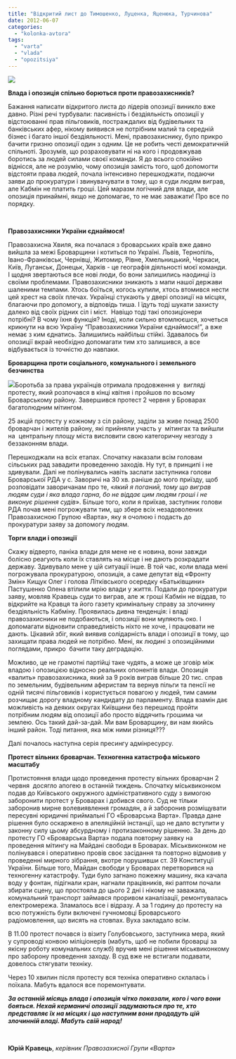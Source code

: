```yaml
---
title: "Відкритий лист до Тимошенко, Луценка, Яценюка, Турчинова"
date: 2012-06-07
categories: 
  - "kolonka-avtora"
tags: 
  - "varta"
  - "vlada"
  - "opozitsiya"
---
```


**[![](https://mpz.brovary.org/wp-content/uploads/2012/06/Protest-02.06-300x200.gif)](https://mpz.brovary.org/wp-content/uploads/2012/06/Protest-02.06.gif)**

**Влада і опозиція спільно борються проти правозахисників?**

Бажання написати відкритого листа до лідерів опозиції виникло вже давно. Різні речі турбували: пасивність і бездіяльність опозиції у відстоюванні прав пільговиків, постраждалих від будівельних та банківських афер, нікому виявився не потрібним малий та середній бізнес і багато іншої бездіяльності. Мені, правозахиснику, було прикро бачити гризню опозиції один з одним. Це не робить честі демократичній спільноті. Зрозумів, що розраховувати ні на кого і продовжував боротись за людей силами своєї команди. Я до всього спокійно віднісся, але не розумію, чому опозиція замість того, щоб допомогти відстояти права людей, почала інтенсивно перешкоджати, подаючи заяви до прокуратури і звинувачувати в тому, що я суди людям виграв, але Кабмін не платить гроші. Цей маразм логічний для влади, але опозиція принаймні, якщо не допомагає, то не має заважати! Про все по порядку.

 

**Правозахисники України єднаймося!**

Правозахисна Хвиля, яка почалася з броварських країв вже давно вийшла за межі Броварщини і котиться по Україні. Львів, Тернопіль, Івано-Франківськ, Чернівці, Житомир, Рівне, Хмельницький, Черкаси, Київ, Луганськ, Донецьк, Харків - це географія діяльності моєї команди. І щодня звертаються все нові люди, бо вони залишились наодинці із своїми проблемами. Правозахисники зникають з мапи нашої держави шаленими темпами. Хтось боїться, когось купили, хтось втомився нести цей хрест на своїх плечах. Українці стукають у двері опозиції на місцях, благаючи про допомогу, а відповідь тиша. І їдуть тоді шукати захисту далеко від своїх рідних сіл і міст.  Навіщо тоді такі опозиціонери потрібні? В чому їхня функція? Іноді, коли сильно втомлюєшся, хочеться крикнути на всю Україну “Правозахисники України єднаймося!”, а вже немає з ким єднатись. Залишились найбільш стійкі. Здавалось би опозиції вкрай необхідно допомагати тим хто залишився, а все відбувається із точністю до навпаки.

**Броварщина проти соціального, комунального і земельного безчинства**

[![](https://mpz.brovary.org/wp-content/uploads/2012/06/Brovari.-Protest-02.061-300x200.gif)](https://mpz.brovary.org/wp-content/uploads/2012/06/Brovari.-Protest-02.061.gif)Боротьба за права українців отримала продовження у  вигляді протесту, який розпочався в кінці квітня і пройшов по всьому Броварському району. Завершився протест 2 червня у Броварах багатолюдним мітингом.

25 акцій протесту у кожному з сіл району, заділи за живе понад 2500 броварчан і жителів району, які прийняли участь у  мітингах та вийшли на  центральну площу міста висловити свою категоричну незгоду з беззаконням влади.

Перешкоджали на всіх етапах. Спочатку наказали всім головам сільських рад завадити проведенню заходів. Ну тут, в принципі і не здивували. Далі не полінувались навіть заслати заступника голови Броварської РДА у с. Заворичі на 30 хв. раніше до мого приїзду, щоб розповідати заворичанам про те, «_який я поганий, тому що виграв людям суди і яка влада гарна, бо не віддає цим людям гроші і не виконує рішення судів_». Більше того, коли я приїхав, заступник голови РДА почав мені погрожувати тим, що збере всіх незадоволених Правозахисною Групою «Варта», яку я очолюю і подасть до прокуратури заяву за допомогу людям.

**Торги влади і опозиції**

Скажу відверто, паніка влади для мене не є новина, вони завжди болісно реагують коли їх ставлять на місце і не дають розкрадати державу. Здивувало мене у цій ситуації інше. В той час, коли влада мені погрожувала прокуратурою, опозиція, а саме депутат від «Фронту Змін» Кищук Олег і голова Літківського осередку «Батьківщини» Пастушенко Олена втілили мрію влади у життя. Подали до прокуратури заяву, мовляв Кравець суди то виграв, але ж гроші Кабмін не віддав, то відкрийте на Кравця та його газету кримінальну справу за злочинну бездіяльність Кабміну. Проявилась дивна тенденція: і владі правозахисники не подобаються, і опозиції вони муляють око. І допомагати відновити справедливість ніхто не хоче, і працювати не дають. Цікавий збіг, який виявив солідарність влади і опозиції в тому, що захищати права людей не потрібно. Мені, як людині з опозиційними поглядами, прикро  бачити таку деградацію.

Можливо, це не грамотні партійці таке чудять, а може це зговір між владою і опозицією відносно реальних опонентів влади. Опозиція «валить» правозахисника, який за 9 років виграв більше 20 тис. справ по земельним, будівельним аферистам та вернув пільги та пенсії не одній тисячі пільговиків і користується повагою у людей, тим самим розчищає дорогу владному кандидату до парламенту. Влада взамін дає можливість на деяких округах Київщини без перешкод пройти потрібним людям від опозиції або просто віддячить грошима чи землею. Ось такий дай-за-дай. Ми вам Броварщину, ви нам якийсь інший район. Тоді питання, яка між ними різниця???

Далі почалось наступна серія пресингу адмінресурсу.

**Протест вільних броварчан. Техногенна катастрофа міського масштабу**

Протистояння влади щодо проведення протесту вільних броварчан 2 червня  досягло апогею в останній тиждень. Спочатку міськвиконком подав до Київського окружного адміністративного суду з вимогою заборонити протест у Броварах і добився свого. Суд не тільки заборонив мирне волевиявлення громадян, а й заборонив розміщувати пересувні юридичні приймальні ГО «Броварська Варта». Правда дане рішення було оскаржено в апеляційній інстанції, що не дало вступити у законну силу цьому абсурдному і протизаконному рішенню. За день до протесту ГО «Броварська Варта» подала повторну заявку на проведення мітингу на Майдані свободи в Броварах. Міськвиконком не полінувався і оперативно провів своє засідання та повторно відмовив у проведенні мирного зібрання, вкотре порушивши ст. 39 Конституції України. Більше того, Майдан свободи у Броварах перетворився на техногенну катастрофу. Туди було загнано пожежну машину, яка качала воду у фонтан, підігнали кран, нагнали працівників, які раптом почали збирати сцену, що простояла до цього 2 дні і нікому не заважала, комунальний транспорт займався проривом каналізації, ремонтувалась електромережа. Зламалось все і відразу. А за 1 годину до протесту на всю потужність були включені гучномовці Броварського радіомовлення, що висять на стовпах. Вуха закладало всім.

В 11.00 протест почався із візиту Голубовського, заступника мера, який у супроводі конвою міліціонерів (мабуть, щоб не побили броварці за якісну роботу комунальних служб) вручив мені рішення міськвиконкому про заборону проведення заходу. В суд вже не встигали подавати, довелось стягувати техніку.

Через 10 хвилин після протесту вся техніка оперативно склалась і поїхала. Мабуть вдалося все поремонтувати.

**_За останній місяць влада і опозиція чітко показали, кого і чого вони бояться. Нехай керманичі опозиції задумаються про те, хто представляє їх на місцях і що наступним вони продадуть цій злочинній владі. Мабуть свій народ!_**

 

**Юрій Кравець**, _керівник Правозахисної Групи «Варта»_
